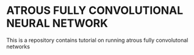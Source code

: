 # ATROUS FULLY CONVOLUTIONAL NEURAL NETWORK

This is a repository contains tutorial on running atrous fully convolutonal networks
